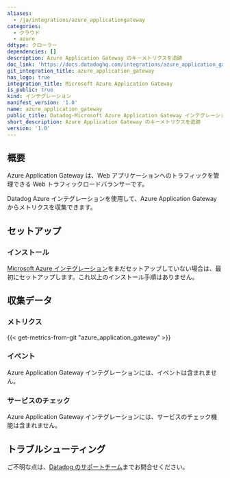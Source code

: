 ```yaml
---
aliases:
  - /ja/integrations/azure_applicationgateway
categories:
  - クラウド
  - azure
ddtype: クローラー
dependencies: []
description: Azure Application Gateway のキーメトリクスを追跡
doc_link: 'https://docs.datadoghq.com/integrations/azure_application_gateway/'
git_integration_title: azure_application_gateway
has_logo: true
integration_title: Microsoft Azure Application Gateway
is_public: true
kind: インテグレーション
manifest_version: '1.0'
name: azure_application_gateway
public_title: Datadog-Microsoft Azure Application Gateway インテグレーション
short_description: Azure Application Gateway のキーメトリクスを追跡
version: '1.0'
---
```

## 概要

Azure Application Gateway は、Web アプリケーションへのトラフィックを管理できる Web トラフィックロードバランサーです。

Datadog Azure インテグレーションを使用して、Azure Application Gateway からメトリクスを収集できます。

## セットアップ

### インストール

[Microsoft Azure インテグレーション][1]をまだセットアップしていない場合は、最初にセットアップします。これ以上のインストール手順はありません。

## 収集データ

### メトリクス
{{< get-metrics-from-git "azure_application_gateway" >}}


### イベント

Azure Application Gateway インテグレーションには、イベントは含まれません。

### サービスのチェック

Azure Application Gateway インテグレーションには、サービスのチェック機能は含まれません。

## トラブルシューティング

ご不明な点は、[Datadog のサポートチーム][3]までお問合せください。

[1]: https://docs.datadoghq.com/ja/integrations/azure/
[2]: https://github.com/DataDog/dogweb/blob/prod/integration/azure_application_gateway/azure_application_gateway_metadata.csv
[3]: https://docs.datadoghq.com/ja/help/